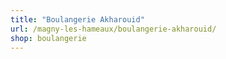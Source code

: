 ```yaml
---
title: "Boulangerie Akharouid"
url: /magny-les-hameaux/boulangerie-akharouid/
shop: boulangerie
---
```

